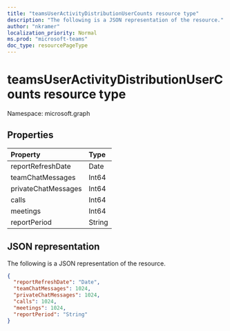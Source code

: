 ```yaml
---
title: "teamsUserActivityDistributionUserCounts resource type"
description: "The following is a JSON representation of the resource."
author: "nkramer"
localization_priority: Normal
ms.prod: "microsoft-teams"
doc_type: resourcePageType
---
```


# teamsUserActivityDistributionUserCounts resource type

Namespace: microsoft.graph

## Properties

| Property            | Type   |
| :------------------ | :----- |
| reportRefreshDate   | Date   |
| teamChatMessages    | Int64  |
| privateChatMessages | Int64  |
| calls               | Int64  |
| meetings            | Int64  |
| reportPeriod        | String |

## JSON representation

The following is a JSON representation of the resource.

<!-- {
  "blockType": "resource",
  "@odata.type": "microsoft.graph.teamsUserActivityDistributionUserCounts"
} -->

```json
{
  "reportRefreshDate": "Date", 
  "teamChatMessages": 1024, 
  "privateChatMessages": 1024, 
  "calls": 1024, 
  "meetings": 1024, 
  "reportPeriod": "String"
}
```


